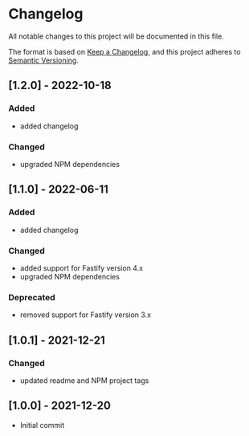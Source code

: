 # Changelog
All notable changes to this project will be documented in this file.

The format is based on [Keep a Changelog](https://keepachangelog.com/en/1.0.0/),
and this project adheres to [Semantic Versioning](https://semver.org/spec/v2.0.0.html).

## [1.2.0] - 2022-10-18
### Added
- added changelog
### Changed
- upgraded NPM dependencies

## [1.1.0] - 2022-06-11
### Added
- added changelog
### Changed
- added support for Fastify version 4.x
- upgraded NPM dependencies
### Deprecated
- removed support for Fastify version 3.x

## [1.0.1] - 2021-12-21
### Changed
- updated readme and NPM project tags

## [1.0.0] - 2021-12-20
- Initial commit